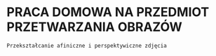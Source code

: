 # PRACA DOMOWA NA PRZEDMIOT PRZETWARZANIA OBRAZÓW
    Przekształcanie afiniczne i perspektywiczne zdjęcia
